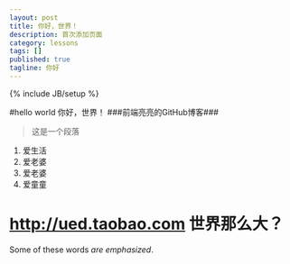```yaml
---
layout: post
title: 你好，世界！
description: 首次添加页面
category: lessons
tags: []
published: true
tagline: 你好
---
```

{% include JB/setup %}

#hello world
你好，世界！
###前端亮亮的GitHub博客###
>这是一个段落

1. 爱生活
2. 爱老婆
3. 爱老婆
4. 爱童童

<http://ued.taobao.com>
世界那么大？
================

Some of these words *are emphasized*.


